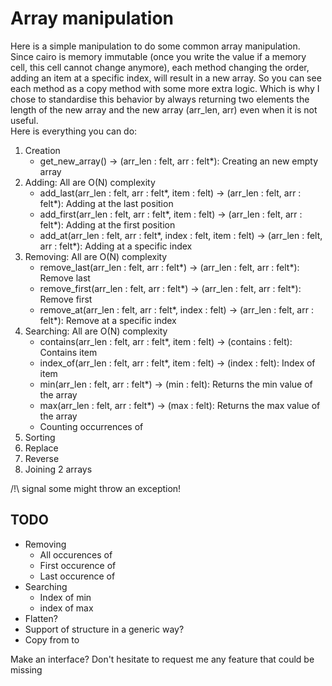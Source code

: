 #  Array manipulation

Here is a simple manipulation to do some common array manipulation.  
Since cairo is memory immutable (once you write the value if a memory cell, this cell cannot  change anymore), each method changing the order, adding an item at a specific index, will result in a new array. So you can see each method as a copy method with some more extra logic.
Which is why I chose to standardise  this behavior by  always returning two elements the length of the new  array and the new array (arr_len, arr) even when it is not useful.  
Here is everything you can do:  

1. Creation
    * get_new_array() -> (arr_len : felt, arr : felt*): Creating an new empty array  
2. Adding: All are O(N) complexity
    * add_last(arr_len : felt, arr : felt*, item : felt) -> (arr_len : felt, arr : felt*): Adding at the last position  
    * add_first(arr_len : felt, arr : felt*, item : felt) -> (arr_len : felt, arr : felt*): Adding at the first position  
    * add_at(arr_len : felt, arr : felt*, index : felt, item : felt) -> (arr_len : felt, arr : felt*): Adding at a specific index  
3. Removing: All are O(N) complexity
    * remove_last(arr_len : felt, arr : felt*) -> (arr_len : felt, arr : felt*): Remove last 
    * remove_first(arr_len : felt, arr : felt*) -> (arr_len : felt, arr : felt*): Remove first
    * remove_at(arr_len : felt, arr : felt*, index : felt) -> (arr_len : felt, arr : felt*): Remove at a specific index
4. Searching: All are O(N) complexity
    * contains(arr_len : felt, arr : felt*, item : felt) -> (contains : felt): Contains item
    * index_of(arr_len : felt, arr : felt*, item : felt) -> (index : felt): Index of item
    * min(arr_len : felt, arr : felt*) -> (min : felt): Returns the min value of the array
    * max(arr_len : felt, arr : felt*) -> (max : felt): Returns the max value of the array
    * Counting occurrences of 
5. Sorting
6. Replace 
7. Reverse 
8. Joining 2 arrays 

/!\ signal some might throw an exception!

## TODO
 - Removing 
    * All occurences of
    * First occurence of
    * Last occurence of 
 - Searching
    * Index of min
    * index of max
 - Flatten?  
 - Support of structure in a generic way?
 - Copy from to 

Make an interface?
Don't hesitate to request me any feature that could be missing
